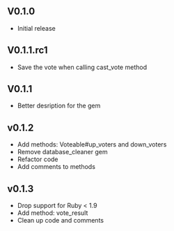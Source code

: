 ## V0.1.0

* Initial release

## V0.1.1.rc1

* Save the vote when calling cast_vote method

## V0.1.1

* Better desription for the gem

## v0.1.2

* Add methods: Voteable#up_voters and down_voters
* Remove database_cleaner gem
* Refactor code
* Add comments to methods

## v0.1.3

* Drop support for Ruby < 1.9
* Add method: vote_result
* Clean up code and comments
